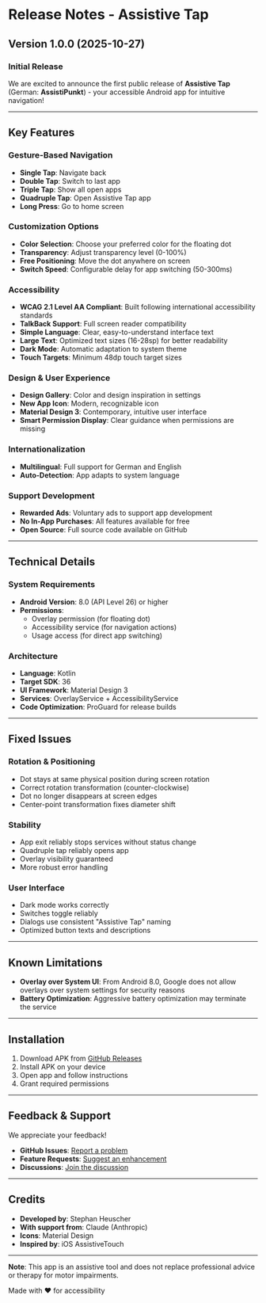 # Release Notes - Assistive Tap

## Version 1.0.0 (2025-10-27)

### Initial Release

We are excited to announce the first public release of **Assistive Tap** (German: **AssistiPunkt**) - your accessible Android app for intuitive navigation!

---

## Key Features

### Gesture-Based Navigation
- **Single Tap**: Navigate back
- **Double Tap**: Switch to last app
- **Triple Tap**: Show all open apps
- **Quadruple Tap**: Open Assistive Tap app
- **Long Press**: Go to home screen

### Customization Options
- **Color Selection**: Choose your preferred color for the floating dot
- **Transparency**: Adjust transparency level (0-100%)
- **Free Positioning**: Move the dot anywhere on screen
- **Switch Speed**: Configurable delay for app switching (50-300ms)

### Accessibility
- **WCAG 2.1 Level AA Compliant**: Built following international accessibility standards
- **TalkBack Support**: Full screen reader compatibility
- **Simple Language**: Clear, easy-to-understand interface text
- **Large Text**: Optimized text sizes (16-28sp) for better readability
- **Dark Mode**: Automatic adaptation to system theme
- **Touch Targets**: Minimum 48dp touch target sizes

### Design & User Experience
- **Design Gallery**: Color and design inspiration in settings
- **New App Icon**: Modern, recognizable icon
- **Material Design 3**: Contemporary, intuitive user interface
- **Smart Permission Display**: Clear guidance when permissions are missing

### Internationalization
- **Multilingual**: Full support for German and English
- **Auto-Detection**: App adapts to system language

### Support Development
- **Rewarded Ads**: Voluntary ads to support app development
- **No In-App Purchases**: All features available for free
- **Open Source**: Full source code available on GitHub

---

## Technical Details

### System Requirements
- **Android Version**: 8.0 (API Level 26) or higher
- **Permissions**:
  - Overlay permission (for floating dot)
  - Accessibility service (for navigation actions)
  - Usage access (for direct app switching)

### Architecture
- **Language**: Kotlin
- **Target SDK**: 36
- **UI Framework**: Material Design 3
- **Services**: OverlayService + AccessibilityService
- **Code Optimization**: ProGuard for release builds

---

## Fixed Issues

### Rotation & Positioning
- Dot stays at same physical position during screen rotation
- Correct rotation transformation (counter-clockwise)
- Dot no longer disappears at screen edges
- Center-point transformation fixes diameter shift

### Stability
- App exit reliably stops services without status change
- Quadruple tap reliably opens app
- Overlay visibility guaranteed
- More robust error handling

### User Interface
- Dark mode works correctly
- Switches toggle reliably
- Dialogs use consistent "Assistive Tap" naming
- Optimized button texts and descriptions

---

## Known Limitations

- **Overlay over System UI**: From Android 8.0, Google does not allow overlays over system settings for security reasons
- **Battery Optimization**: Aggressive battery optimization may terminate the service

---

## Installation

1. Download APK from [GitHub Releases](https://github.com/Stephan-Heuscher/Back_Home_Dot/releases)
2. Install APK on your device
3. Open app and follow instructions
4. Grant required permissions

---

## Feedback & Support

We appreciate your feedback!

- **GitHub Issues**: [Report a problem](https://github.com/Stephan-Heuscher/Back_Home_Dot/issues)
- **Feature Requests**: [Suggest an enhancement](https://github.com/Stephan-Heuscher/Back_Home_Dot/issues/new)
- **Discussions**: [Join the discussion](https://github.com/Stephan-Heuscher/Back_Home_Dot/discussions)

---

## Credits

- **Developed by**: Stephan Heuscher
- **With support from**: Claude (Anthropic)
- **Icons**: Material Design
- **Inspired by**: iOS AssistiveTouch

---

**Note**: This app is an assistive tool and does not replace professional advice or therapy for motor impairments.

Made with ❤️ for accessibility
